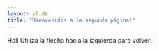 ```yaml
---
layout: slide
title: "Bienvenidos a la segunda página!"
---
```

Holi
Utiliza la flecha hacia la izquierda para volver!
